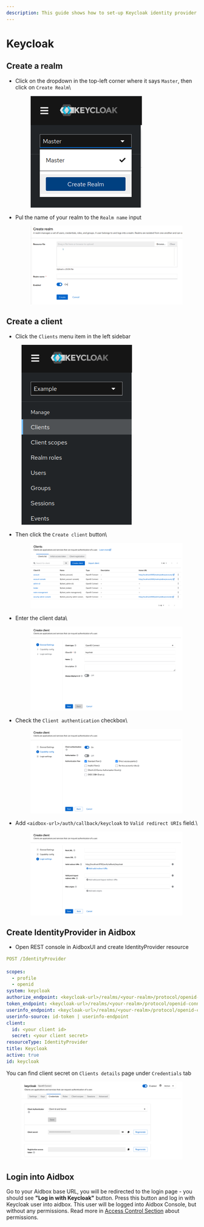 ```yaml
---
description: This guide shows how to set-up Keycloak identity provider with Aidbox
---
```


# Keycloak

## Create a realm

*   Click on the dropdown in the top-left corner where it says `Master`, then click on `Create Realm`\\

    <figure><img src="../../../../.gitbook/assets/0895cd422e9446439758e43097a8ba70.png" alt=""><figcaption></figcaption></figure>
*   Pul the name of your realm to the `Realm name` input

    <figure><img src="../../../../.gitbook/assets/b5f099e5083141f2b798ede54611f0a0.png" alt=""><figcaption></figcaption></figure>

## Create a client

* Click the `Clients` menu item in the left sidebar

<figure><img src="../../../../.gitbook/assets/2976828803a74882b47b05e1e26029da.png" alt=""><figcaption></figcaption></figure>

*   Then click the `Create client` button\\

    <figure><img src="../../../../.gitbook/assets/cdd23f5baf87458693e76f84d8ab7b6b.png" alt=""><figcaption></figcaption></figure>
*   Enter the client data\\

    <figure><img src="../../../../.gitbook/assets/b9c9df17f2a9420099dbbd55bfb4757b.png" alt=""><figcaption></figcaption></figure>
*   Check the `Client authentication` checkbox\\

    <figure><img src="../../../../.gitbook/assets/046837dd88b8431fa213f196f5a8cc06.png" alt=""><figcaption></figcaption></figure>
*   Add `<aidbox-url>/auth/callback/keycloak` to `Valid redirect URIs` field.\\

    <figure><img src="../../../../.gitbook/assets/a957e0754c514f4bba2282b5ce2710ce.png" alt=""><figcaption></figcaption></figure>

## Create IdentityProvider in Aidbox

* Open REST console in AidboxUI and create IdentityProvider resource

```yaml
POST /IdentityProvider

scopes:
  - profile
  - openid
system: keycloak
authorize_endpoint: <keycloak-url>/realms/<your-realm>/protocol/openid-connect/auth
token_endpoint: <keycloak-url>/realms/<your-realm>/protocol/openid-connect/token
userinfo_endpoint: <keycloak-url>/realms/<your-realm>/protocol/openid-connect/userinfo
userinfo-source: id-token | userinfo-endpoint
client:
  id: <your client id>
  secret: <your client secret>
resourceType: IdentityProvider
title: Keycloak
active: true
id: keycloak
```

You can find client secret on `Clients details` page under `Credentials` tab

<figure><img src="../../../../.gitbook/assets/f54a91a08e0540aeb3bd3d7ebb14e44e.png" alt=""><figcaption></figcaption></figure>

## Login into Aidbox

Go to your Aidbox base URL, you will be redirected to the login page - you should see **"Log in with Keycloak"** button. Press this button and log in with Keycloak user into aidbox. This user will be logged into Aidbox Console, but without any permissions. Read more in [Access Control Section](../security/README.md) about permissions.
